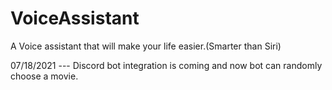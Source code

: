 # VoiceAssistant
A Voice assistant that will make your life easier.(Smarter than Siri)

07/18/2021 --- Discord bot integration is coming and now bot can randomly choose a movie.
